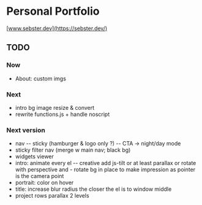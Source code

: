 # Personal Portfolio

[www.sebster.dev](https://sebster.dev/)

## TODO

### Now

- About: custom imgs

### Next

- intro bg image resize & convert
- rewrite functions.js + handle noscript

### Next version

- nav
  -- sticky (hamburger & logo only ?)
  -- CTA -> night/day mode
- sticky filter nav (merge w main nav; black bg)
- widgets viewer
- intro: animate every el
  -- creative add js-tilt or at least parallax or rotate with perspective and - rotate bg in place to make impression as pointer is the camera point
- portrait: color on hover
- title: increase blur radius the closer the el is to window middle
- project rows parallax 2 levels
